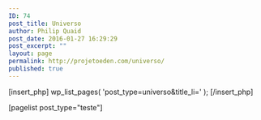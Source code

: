 ```yaml
---
ID: 74
post_title: Universo
author: Philip Quaid
post_date: 2016-01-27 16:29:29
post_excerpt: ""
layout: page
permalink: http://projetoeden.com/universo/
published: true
---
```

[insert_php] wp_list_pages( 'post_type=universo&title_li=' ); [/insert_php]

[pagelist post_type="teste"]